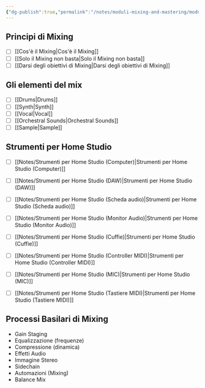 ```yaml
---
{"dg-publish":true,"permalink":"/notes/moduli-mixing-and-mastering/modulo-introduzione-al-mixing/","contentClasses":"user"}
---
```



## Principi di Mixing

- [ ] [[Cos'è il Mixing\|Cos'è il Mixing]]
- [ ] [[Solo il Mixing non basta\|Solo il Mixing non basta]]
- [ ] [[Darsi degli obiettivi di Mixing\|Darsi degli obiettivi di Mixing]]

## Gli elementi del mix

- [ ] [[Drums\|Drums]]
- [ ] [[Synth\|Synth]]
- [ ] [[Vocal\|Vocal]]
- [ ] [[Orchestral Sounds\|Orchestral Sounds]]
- [ ] [[Sample\|Sample]]

## Strumenti per Home Studio

- [ ] [[Notes/Strumenti per Home Studio (Computer)\|Strumenti per Home Studio (Computer)]]
- [ ] [[Notes/Strumenti per Home Studio (DAW)\|Strumenti per Home Studio (DAW)]]
- [ ] [[Notes/Strumenti per Home Studio (Scheda audio)\|Strumenti per Home Studio (Scheda audio)]]
- [ ] [[Notes/Strumenti per Home Studio (Monitor Audio)\|Strumenti per Home Studio (Monitor Audio)]]
- [ ] [[Notes/Strumenti per Home Studio (Cuffie)\|Strumenti per Home Studio (Cuffie)]]
- [ ] [[Notes/Strumenti per Home Studio (Controller MIDI)\|Strumenti per Home Studio (Controller MIDI)]]
- [ ] [[Notes/Strumenti per Home Studio (MIC)\|Strumenti per Home Studio (MIC)]]
- [ ] [[Notes/Strumenti per Home Studio (Tastiere MIDI)\|Strumenti per Home Studio (Tastiere MIDI)]]


## Processi Basilari di Mixing

- Gain Staging
- Equalizzazione (frequenze)
- Compressione (dinamica)
- Effetti Audio
- Immagine Stereo
- Sidechain
- Automazioni (Mixing)
- Balance Mix
